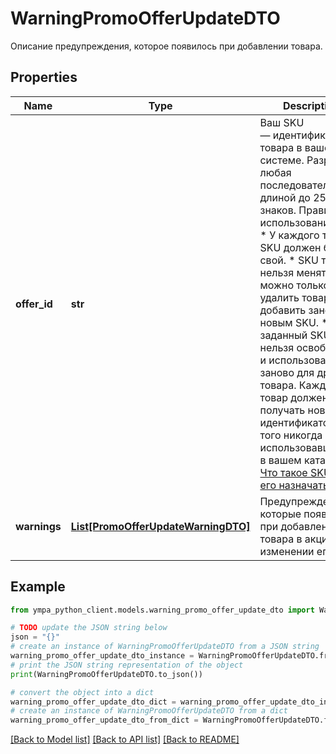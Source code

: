 # WarningPromoOfferUpdateDTO

Описание предупреждения, которое появилось при добавлении товара.

## Properties

Name | Type | Description | Notes
------------ | ------------- | ------------- | -------------
**offer_id** | **str** | Ваш SKU — идентификатор товара в вашей системе.  Разрешена любая последовательность длиной до 255 знаков.  Правила использования SKU:  * У каждого товара SKU должен быть свой.  * SKU товара нельзя менять — можно только удалить товар и добавить заново с новым SKU.  * Уже заданный SKU нельзя освободить и использовать заново для другого товара. Каждый товар должен получать новый идентификатор, до того никогда не использовавшийся в вашем каталоге.  [Что такое SKU и как его назначать](https://yandex.ru/support/marketplace/assortment/add/index.html#fields)  | 
**warnings** | [**List[PromoOfferUpdateWarningDTO]**](PromoOfferUpdateWarningDTO.md) | Предупреждения, которые появились при добавлении товара в акцию или изменении его цен. | 

## Example

```python
from ympa_python_client.models.warning_promo_offer_update_dto import WarningPromoOfferUpdateDTO

# TODO update the JSON string below
json = "{}"
# create an instance of WarningPromoOfferUpdateDTO from a JSON string
warning_promo_offer_update_dto_instance = WarningPromoOfferUpdateDTO.from_json(json)
# print the JSON string representation of the object
print(WarningPromoOfferUpdateDTO.to_json())

# convert the object into a dict
warning_promo_offer_update_dto_dict = warning_promo_offer_update_dto_instance.to_dict()
# create an instance of WarningPromoOfferUpdateDTO from a dict
warning_promo_offer_update_dto_from_dict = WarningPromoOfferUpdateDTO.from_dict(warning_promo_offer_update_dto_dict)
```
[[Back to Model list]](../README.md#documentation-for-models) [[Back to API list]](../README.md#documentation-for-api-endpoints) [[Back to README]](../README.md)


